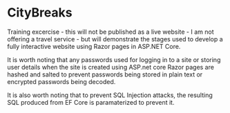# CityBreaks

Training excercise - this will not be published as a live website - I am not offering a travel service - but will demonstrate the stages used to develop a fully interactive website using Razor pages in ASP.NET Core.

It is worth noting that any passwords used for logging in to a site or storing user details when the site is created using ASP.net core Razor pages are hashed and salted to prevent passwords being stored in plain text
or encrypted passwords being decoded.

It is also worth noting that to prevent SQL Injection attacks, the resulting SQL produced from EF Core is paramaterized to prevent it.
